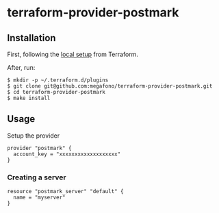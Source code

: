 # terraform-provider-postmark

## Installation 

First, following the [local setup](https://www.terraform.io/docs/extend/writing-custom-providers.html#local-setup) from Terraform.

After, run:

```
$ mkdir -p ~/.terraform.d/plugins
$ git clone git@github.com:megafono/terraform-provider-postmark.git
$ cd terraform-provider-postmark
$ make install
```

## Usage

Setup the provider

```
provider "postmark" {
  account_key = "xxxxxxxxxxxxxxxxxxx"
}
```

### Creating a server

```
resource "postmark_server" "default" {
  name = "myserver"
}
```
